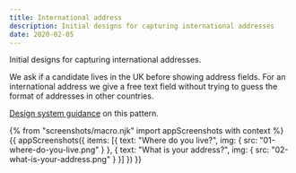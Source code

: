 ```yaml
---
title: International address
description: Initial designs for capturing international addresses
date: 2020-02-05
---
```

Initial designs for capturing international addresses.

We ask if a candidate lives in the UK before showing address fields. For an international address we give a free text field without trying to guess the format of addresses in other countries.

[Design system guidance](https://design-system.service.gov.uk/patterns/addresses/#textarea) on this pattern.

{% from "screenshots/macro.njk" import appScreenshots with context %}
{{ appScreenshots({
  items: [{
      text: "Where do you live?",
      img: { src: "01-where-do-you-live.png" }
    }, {
      text: "What is your address?",
      img: { src: "02-what-is-your-address.png" }
    }]
}) }}
